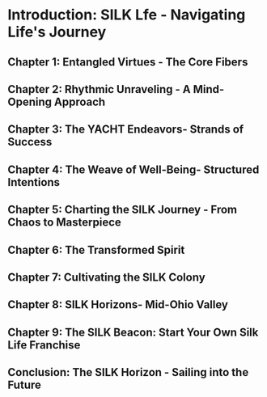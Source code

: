 # Introduction: SILK Lfe - Navigating Life's Journey

## Chapter 1: Entangled Virtues - The Core Fibers

## Chapter 2: Rhythmic Unraveling - A Mind-Opening Approach

## Chapter 3: The YACHT Endeavors- Strands of Success

## Chapter 4: The Weave of Well-Being- Structured Intentions

## Chapter 5: Charting the SILK Journey - From Chaos to Masterpiece

## Chapter 6: The Transformed Spirit

## Chapter 7: Cultivating the SILK Colony

## Chapter 8: SILK Horizons- Mid-Ohio Valley

## Chapter 9: The SILK Beacon: Start Your Own Silk Life Franchise

## Conclusion: The SILK Horizon - Sailing into the Future
